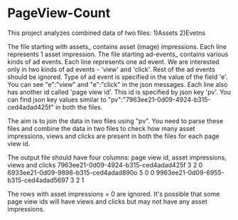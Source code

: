 # PageView-Count

This project analyzes combined data of two files:
1)Assets
2)Evetns

The file starting with assets_ contains asset (image) impressions. Each line represents 1 asset impression.
The file starting ad-events_ contains various kinds of ad events. Each line represents one ad event. We are
interested only in two kinds of ad events - 'view' and 'click'. Rest of the ad events should be ignored. Type of
ad event is specified in the value of the field 'e'. You can see "e":"view" and "e":"click" in the json messages.
Each line also has another id called 'page view id'. This id is specified by json key 'pv'. You can find json key
values similar to "pv":"7963ee21-0d09-4924-b315-ced4adad425f" in both the files.

The aim is to join the data in two files using "pv". You need to parse these files and combine the data in two
files to check how many asset impressions, views and clicks are present in both the files for each page view
id.

The output file should have four columns: page view id, asset impressions, views and clicks
7963ee21-0d09-4924-b315-ced4adad425f 3 2 0
6933ee21-0d09-9898-b315-ced4adad890o 5 0 0
9963ee21-0d09-6955-b315-ced4adad5697 3 2 1

The rows with asset impressions = 0 are ignored. It's possible that some page view ids will have
views and clicks but may not have any asset impressions.

